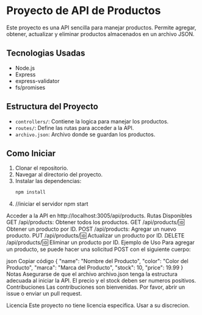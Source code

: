 # Proyecto de API de Productos

Este proyecto es una API sencilla para manejar productos. Permite agregar, obtener, actualizar y eliminar productos almacenados en un archivo JSON.

## Tecnologias Usadas

- Node.js
- Express
- express-validator
- fs/promises

## Estructura del Proyecto

- `controllers/`: Contiene la logica para manejar los productos.
- `routes/`: Define las rutas para acceder a la API.
- `archivo.json`: Archivo donde se guardan los productos.

## Como Iniciar

1. Clonar el repositorio.
2. Navegar al directorio del proyecto.
3. Instalar las dependencias:
   ```bash
   npm install
4. //iniciar el servidor 
npm start


Acceder a la API en http://localhost:3005/api/products.
Rutas Disponibles
GET /api/products: Obtener todos los productos.
GET /api/products/:id: Obtener un producto por ID.
POST /api/products: Agregar un nuevo producto.
PUT /api/products/:id: Actualizar un producto por ID.
DELETE /api/products/:id: Eliminar un producto por ID.
Ejemplo de Uso
Para agregar un producto, se puede hacer una solicitud POST con el siguiente cuerpo:

json
Copiar código
{
    "name": "Nombre del Producto",
    "color": "Color del Producto",
    "marca": "Marca del Producto",
    "stock": 10,
    "price": 19.99
}
Notas
Asegurarse de que el archivo archivo.json tenga la estructura adecuada al iniciar la API.
El precio y el stock deben ser numeros positivos.
Contribuciones
Las contribuciones son bienvenidas. Por favor, abrir un issue o enviar un pull request.

Licencia
Este proyecto no tiene licencia especifica. Usar a su discrecion.